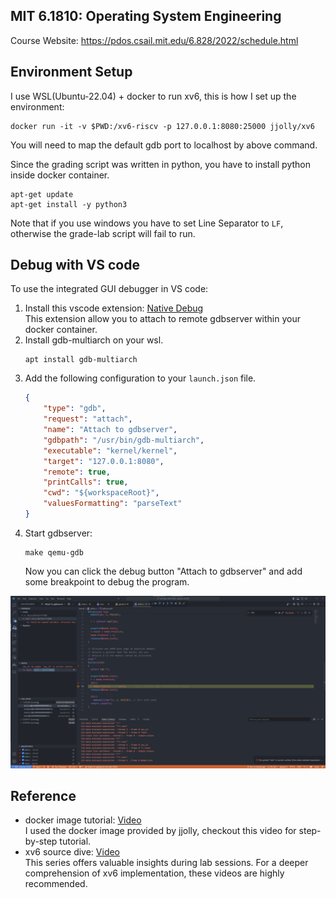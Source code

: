 ## MIT 6.1810: Operating System Engineering
Course Website: https://pdos.csail.mit.edu/6.828/2022/schedule.html

## Environment Setup
I use WSL(Ubuntu-22.04) + docker to run xv6, this is how I set up the environment:

```commandline
docker run -it -v $PWD:/xv6-riscv -p 127.0.0.1:8080:25000 jjolly/xv6
```
You will need to map the default gdb port to localhost by above command.

Since the grading script was written in python, you have to install python inside docker container.
```commandline
apt-get update
apt-get install -y python3
```

Note that if you use windows you have to set Line Separator to `LF`, otherwise the grade-lab script will fail to run.

## Debug with VS code
To use the integrated GUI debugger in VS code:

[//]: # (1. Install this vscode extension: [GDB Debugger - Beyond]&#40;https://marketplace.visualstudio.com/items?itemName=coolchyni.beyond-debug&#41;)
<!---2. Add this configuration to your `launch.json`
    ```json
    {
        "type": "by-gdb",
        "request": "launch",
        "name": "Launch(gdb)",
        "program": "${fileBasenameNoExtension}",
        "cwd": "${workspaceRoot}",
        "remote": { 
            "enabled": true,
            "address": ":8080",
            "mode": "remote",
            "execfile": "${fileBasenameNoExtension}"
        }
    }
    ```-->
1. Install this vscode extension: [Native Debug](https://marketplace.visualstudio.com/items?itemName=webfreak.debug)
   <br> This extension allow you to attach to remote gdbserver within your docker container.
2. Install gdb-multiarch on your wsl.
    ```commandline
    apt install gdb-multiarch
    ``` 
3. Add the following configuration to your `launch.json` file.
    ```json
    {
        "type": "gdb",
        "request": "attach",
        "name": "Attach to gdbserver",
        "gdbpath": "/usr/bin/gdb-multiarch",
        "executable": "kernel/kernel",
        "target": "127.0.0.1:8080",
        "remote": true,
        "printCalls": true,
        "cwd": "${workspaceRoot}",
        "valuesFormatting": "parseText"
    }
    ```
4. Start gdbserver:
    ```commandline
    make qemu-gdb
    ```
    Now you can click the debug button "Attach to gdbserver" and add some breakpoint to debug the program.

![Demo](./.vscode/gdb-demo.jpg)

## Reference
- docker image tutorial: [Video](https://youtu.be/juA01R9PzTI?si=Hp7EpYBUeaUmvIva) <br>
  I used the docker image provided by jjolly, checkout this video for step-by-step tutorial.  
- xv6 source dive: [Video](https://youtube.com/playlist?list=PLP29wDx6QmW4Mw8mgvP87Zk33LRcKA9bl&si=5Gls4En3EeFMkq9i) <br>
  This series offers valuable insights during lab sessions. 
For a deeper comprehension of xv6 implementation, these videos are highly recommended.
